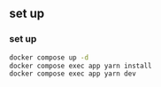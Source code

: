 
## set up

### set up

```bash
docker compose up -d
docker compose exec app yarn install
docker compose exec app yarn dev
```
